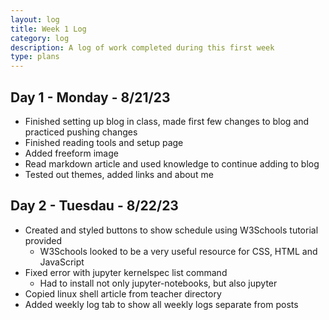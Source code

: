 ```yaml
---
layout: log
title: Week 1 Log
category: log
description: A log of work completed during this first week
type: plans
---
```


## Day 1 - Monday - 8/21/23

- Finished setting up blog in class, made first few changes to blog and practiced pushing changes
- Finished reading tools and setup page
- Added freeform image
- Read markdown article and used knowledge to continue adding to blog
- Tested out themes, added links and about me

## Day 2 - Tuesdau - 8/22/23

- Created and styled buttons to show schedule using W3Schools tutorial provided
    - W3Schools looked to be a very useful resource for CSS, HTML and JavaScript
- Fixed error with jupyter kernelspec list command
    - Had to install not only jupyter-notebooks, but also jupyter
- Copied linux shell article from teacher directory
- Added weekly log tab to show all weekly logs separate from posts